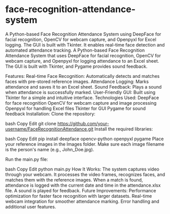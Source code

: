 # face-recognition-attendance-system
A Python-based Face Recognition Attendance System using DeepFace for facial recognition, OpenCV for webcam capture, and Openpyxl for Excel logging. The GUI is built with Tkinter. It enables real-time face detection and automated attendance tracking.
A Python-based Face Recognition Attendance System that uses DeepFace for facial recognition, OpenCV for webcam capture, and Openpyxl for logging attendance to an Excel sheet. The GUI is built with Tkinter, and Pygame provides sound feedback.

Features:
Real-time Face Recognition: Automatically detects and matches faces with pre-stored reference images.
Attendance Logging: Marks attendance and saves it to an Excel sheet.
Sound Feedback: Plays a sound when attendance is successfully marked.
User-Friendly GUI: Built using Tkinter for a simple and intuitive interface.
Technologies Used:
DeepFace for face recognition
OpenCV for webcam capture and image processing
Openpyxl for handling Excel files
Tkinter for GUI
Pygame for sound feedback
Installation:
Clone the repository:

bash
Copy
Edit
git clone https://github.com/your-username/FaceRecognitionAttendance.git
Install the required libraries:

bash
Copy
Edit
pip install deepface opencv-python openpyxl pygame
Place your reference images in the Images folder. Make sure each image filename is the person's name (e.g., John_Doe.jpg).

Run the main.py file:

bash
Copy
Edit
python main.py
How It Works:
The system captures video through your webcam.
It processes the video frames, recognizes faces, and matches them with the reference images.
When a match is found, attendance is logged with the current date and time in the attendance.xlsx file.
A sound is played for feedback.
Future Improvements:
Performance optimization for faster face recognition with larger datasets.
Real-time webcam integration for smoother attendance marking.
Error handling and additional user features.
